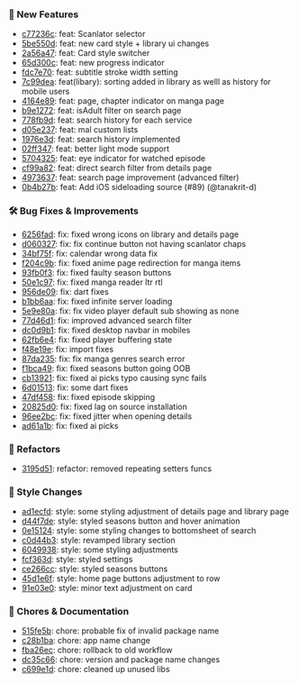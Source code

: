 

### 🎉 New Features
* [c77236c](https://github.com/RyanYuuki/AnymeX/commit/c77236c): feat: Scanlator selector
* [5be550d](https://github.com/RyanYuuki/AnymeX/commit/5be550d): feat: new card style + library ui changes
* [2a56a47](https://github.com/RyanYuuki/AnymeX/commit/2a56a47): feat: Card style switcher
* [65d300c](https://github.com/RyanYuuki/AnymeX/commit/65d300c): feat: new progress indicator
* [fdc7e70](https://github.com/RyanYuuki/AnymeX/commit/fdc7e70): feat: subtitle stroke width setting
* [7c99dea](https://github.com/RyanYuuki/AnymeX/commit/7c99dea): feat(libary): sorting added in library as welll as history for mobile users
* [4164e89](https://github.com/RyanYuuki/AnymeX/commit/4164e89): feat: page, chapter indicator on manga page
* [b9e1272](https://github.com/RyanYuuki/AnymeX/commit/b9e1272): feat: isAdult filter on search page
* [778fb9d](https://github.com/RyanYuuki/AnymeX/commit/778fb9d): feat: search history for each service
* [d05e237](https://github.com/RyanYuuki/AnymeX/commit/d05e237): feat: mal custom lists
* [1976e3d](https://github.com/RyanYuuki/AnymeX/commit/1976e3d): feat: search history implemented
* [02ff347](https://github.com/RyanYuuki/AnymeX/commit/02ff347): feat: better light mode support
* [5704325](https://github.com/RyanYuuki/AnymeX/commit/5704325): feat: eye indicator for watched episode
* [cf99a82](https://github.com/RyanYuuki/AnymeX/commit/cf99a82): feat: direct search filter from details page
* [4973637](https://github.com/RyanYuuki/AnymeX/commit/4973637): feat: search page improvement (advanced filter)
* [0b4b27b](https://github.com/RyanYuuki/AnymeX/commit/0b4b27b): feat: Add iOS sideloading source (#89) (@tanakrit-d)

### 🛠️ Bug Fixes & Improvements
* [6256fad](https://github.com/RyanYuuki/AnymeX/commit/6256fad): fix: fixed wrong icons on library and details page
* [d060327](https://github.com/RyanYuuki/AnymeX/commit/d060327): fix: fix continue button not having scanlator chaps
* [34bf75f](https://github.com/RyanYuuki/AnymeX/commit/34bf75f): fix: calendar wrong data fix
* [f204c9b](https://github.com/RyanYuuki/AnymeX/commit/f204c9b): fix: fixed anime page redirection for manga items
* [93fb0f3](https://github.com/RyanYuuki/AnymeX/commit/93fb0f3): fix: fixed faulty season buttons
* [50e1c97](https://github.com/RyanYuuki/AnymeX/commit/50e1c97): fix: fixed manga reader ltr rtl
* [956de09](https://github.com/RyanYuuki/AnymeX/commit/956de09): fix: dart fixes
* [b1bb6aa](https://github.com/RyanYuuki/AnymeX/commit/b1bb6aa): fix: fixed infinite server loading
* [5e9e80a](https://github.com/RyanYuuki/AnymeX/commit/5e9e80a): fix: fix video player default sub showing as none
* [77d46d1](https://github.com/RyanYuuki/AnymeX/commit/77d46d1): fix: improved advanced search filter
* [dc0d9b1](https://github.com/RyanYuuki/AnymeX/commit/dc0d9b1): fix: fixed desktop navbar in mobiles
* [62fb6e4](https://github.com/RyanYuuki/AnymeX/commit/62fb6e4): fix: fixed player buffering state
* [f48e19e](https://github.com/RyanYuuki/AnymeX/commit/f48e19e): fix: import fixes
* [87da235](https://github.com/RyanYuuki/AnymeX/commit/87da235): fix: fix manga genres search error
* [f1bca49](https://github.com/RyanYuuki/AnymeX/commit/f1bca49): fix: fixed seasons button going OOB
* [cb13921](https://github.com/RyanYuuki/AnymeX/commit/cb13921): fix: fixed ai picks typo causing sync fails
* [6d01513](https://github.com/RyanYuuki/AnymeX/commit/6d01513): fix: some dart fixes
* [47df458](https://github.com/RyanYuuki/AnymeX/commit/47df458): fix: fixed episode skipping
* [20825d0](https://github.com/RyanYuuki/AnymeX/commit/20825d0): fix: fixed lag on source installation
* [96ee2bc](https://github.com/RyanYuuki/AnymeX/commit/96ee2bc): fix: fixed jitter when opening details
* [ad61a1b](https://github.com/RyanYuuki/AnymeX/commit/ad61a1b): fix: fixed ai picks

### 🔧 Refactors
* [3195d51](https://github.com/RyanYuuki/AnymeX/commit/3195d51): refactor: removed repeating setters funcs

### 🎨 Style Changes
* [ad1ecfd](https://github.com/RyanYuuki/AnymeX/commit/ad1ecfd): style: some styling adjustment of details page and library page
* [d44f7de](https://github.com/RyanYuuki/AnymeX/commit/d44f7de): style: styled seasons button and hover animation
* [0e15124](https://github.com/RyanYuuki/AnymeX/commit/0e15124): style: some styling changes to bottomsheet of search
* [c0d44b3](https://github.com/RyanYuuki/AnymeX/commit/c0d44b3): style: revamped library section
* [6049938](https://github.com/RyanYuuki/AnymeX/commit/6049938): style: some styling adjustments
* [fcf363d](https://github.com/RyanYuuki/AnymeX/commit/fcf363d): style: styled settings
* [ce266cc](https://github.com/RyanYuuki/AnymeX/commit/ce266cc): style: styled seasons buttons
* [45d1e6f](https://github.com/RyanYuuki/AnymeX/commit/45d1e6f): style: home page buttons adjustment to row
* [91e03e0](https://github.com/RyanYuuki/AnymeX/commit/91e03e0): style: minor text adjustment on card

### 🧹 Chores & Documentation
* [515fe5b](https://github.com/RyanYuuki/AnymeX/commit/515fe5b): chore: probable fix of invalid package name
* [c28b1ba](https://github.com/RyanYuuki/AnymeX/commit/c28b1ba): chore: app name change
* [fba26ec](https://github.com/RyanYuuki/AnymeX/commit/fba26ec): chore: rollback to old workflow
* [dc35c66](https://github.com/RyanYuuki/AnymeX/commit/dc35c66): chore: version and package name changes
* [c699e1d](https://github.com/RyanYuuki/AnymeX/commit/c699e1d): chore: cleaned up unused libs

